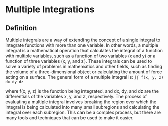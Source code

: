 # Multiple Integrations

## Definition


Multiple integrals are a way of extending the concept of a single integral to integrate functions with more than one variable. In other words, a multiple integral is a mathematical operation that calculates the integral of a function with multiple variables, such as a function of two variables (x and y) or a function of three variables (x, y, and z). These integrals can be used to solve a variety of problems in mathematics and other fields, such as finding the volume of a three-dimensional object or calculating the amount of force acting on a surface. The general form of a multiple integral is:
`∫∫ f(x, y, z) dx dy dz` 

where f(x, y, z) is the function being integrated, and dx, dy, and dz are the differentials of the variables x, y, and z, respectively. The process of evaluating a multiple integral involves breaking the region over which the integral is being calculated into many small subregions and calculating the integral over each subregion. This can be a complex process, but there are many tools and techniques that can be used to make it easier.



